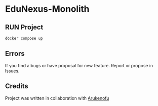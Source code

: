 # EduNexus-Monolith

## RUN Project

```sh
docker compose up
```

## Errors

If you find a bugs or have proposal for new feature.
Report or propose in Issues.

## Credits

Project was written in collaboration with [Arukenofu](https://github.com/Arukenofu)

